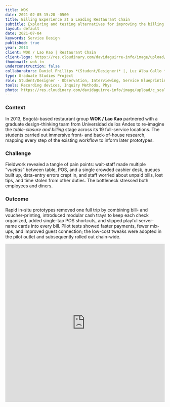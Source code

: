 ```yaml
---
title: WOK
date: 2021-02-05 15:28 -0500
title: Billing Experience at a Leading Restaurant Chain
subtitle: Exploring and testing alternatives for improving the billing experience through an end-to-end design-thinking process.
layout: default
date: 2021-07-04
keywords: Service Design
published: true
year: 2013
client: WOK / Lao Kao | Restaurant Chain
client-logo: https://res.cloudinary.com/davidaguirre-info/image/upload/v1625501345/Logos/logo-wok_xmefpm.png
thumbnail: wok-tn
underconstruction: false
collaborators: Daniel Phillips *(Student/Designer)* |, Luz Alba Gallo *(Student/Designer)* |, Manuela Mürrle*(Student/Designer)* |, Tatiana Venavides *(Student/Designer)* |, Natalia Agudelo *(Professor)* |, Rafael Vesga *(Professor)* |, Carolina Codina *(Client)*
type: Graduate Studies Project
role: Student/Designer - Observation, Interviewing, Service Blueprinting, Prototyping
tools: Recording devices, Inquiry Methods, Phys
photo: https://res.cloudinary.com/davidaguirre-info/image/upload/c_scale,w_1000/v1626811773/WOK/wok-portada-02_qpwajh.png
---
```

<h3 class="article-sub">Context</h3>
<div class="article-text">
  <p>
    In 2013, Bogotá-based restaurant group <strong>WOK / Lao Kao</strong> partnered with a graduate
    design-thinking team from Universidad de los Andes to re-imagine the
    <em>table-closure and billing</em> stage across its 19 full-service locations.  
    The students carried out immersive front- and back-of-house research,
    mapping every step of the existing workflow to inform later prototypes.
  </p>
</div>

<h3 class="article-sub">Challenge</h3>
<div class="article-text">
  <p>
    Fieldwork revealed a tangle of pain points: wait-staff made multiple
    “<em>vueltas</em>” between table, POS, and a single crowded cashier desk, queues built up,
    data-entry errors crept in, and staff worried about unpaid bills,
    lost tips, and time stolen from other duties. The bottleneck stressed
    both employees and diners.
  </p>
</div>

<h3 class="article-sub">Outcome</h3>
<div class="article-text">
  <p>
    Rapid in-situ prototypes removed one full trip by combining bill- and
    voucher-printing, introduced modular cash trays to keep each check
    organized, added single-tap POS shortcuts, and slipped playful
    server-name cards into every bill. Pilot tests showed faster payments,
    fewer mix-ups, and improved guest connection; the low-cost tweaks were
    adopted in the pilot outlet and subsequently rolled out chain-wide.
  </p>
</div>


<iframe src="https://drive.google.com/file/d/1rBOrNi7xvBsTC85pbPaEnesykg7Pr-dK/preview" style="width: 100%; height: 500px;" allow="autoplay" frameborder="0"></iframe>


